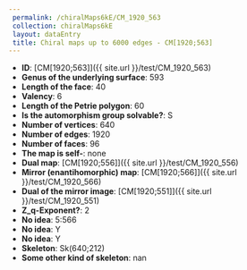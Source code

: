 ```yaml
--- 
 permalink: /chiralMaps6kE/CM_1920_563 
 collection: chiralMaps6kE
 layout: dataEntry
 title: Chiral maps up to 6000 edges - CM[1920;563]
---
```


- **ID**: [CM[1920;563]]({{ site.url }}/test/CM_1920_563)
- **Genus of the underlying surface**: 593
- **Length of the face**: 40
- **Valency**: 6
- **Length of the Petrie polygon**: 60
- **Is the automorphism group solvable?**: S
- **Number of vertices**: 640
- **Number of edges**: 1920
- **Number of faces**: 96
- **The map is self-**: none
- **Dual map**: [CM[1920;556]]({{ site.url }}/test/CM_1920_556)
- **Mirror (enantihomorphic) map**: [CM[1920;566]]({{ site.url }}/test/CM_1920_566)
- **Dual of the mirror image**: [CM[1920;551]]({{ site.url }}/test/CM_1920_551)
- **Z_q-Exponent?**: 2
- **No idea**:  5:566
- **No idea**: Y
- **No idea**: Y
- **Skeleton**: Sk(640;212)
- **Some other kind of skeleton**: nan

